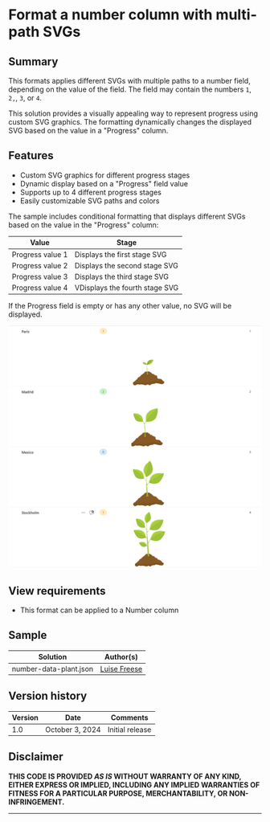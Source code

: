 # Format a number column with multi-path SVGs

## Summary

This formats applies different SVGs with multiple paths to a number field, depending on the value of the field. The field may contain the numbers `1`, `2,`, `3`, or `4`.

This solution provides a visually appealing way to represent progress using custom SVG graphics. The formatting dynamically changes the displayed SVG based on the value in a "Progress" column.

## Features

* Custom SVG graphics for different progress stages
* Dynamic display based on a "Progress" field value
* Supports up to 4 different progress stages
* Easily customizable SVG paths and colors

The sample includes conditional formatting that displays different SVGs based on the value in the "Progress" column:

| Value| Stage |
|----------|----------|
|Progress value 1   | Displays the first stage SVG |
| Progress value 2   |  Displays the second stage SVG  |
| Progress value 3  |  Displays the third stage SVG  |
|Progress value 4  | VDisplays the fourth stage SVG  |

If the Progress field is empty or has any other value, no SVG will be displayed.

![screenshot of the data plant](./screenshot-plant.png)

## View requirements

- This format can be applied to a Number column

## Sample

Solution|Author(s)
--------|---------
number-data-plant.json | [Luise Freese](https://twitter.com/LuiseFreese)


## Version history

Version|Date|Comments
-------|----|--------
1.0|October 3, 2024|Initial release

## Disclaimer
**THIS CODE IS PROVIDED *AS IS* WITHOUT WARRANTY OF ANY KIND, EITHER EXPRESS OR IMPLIED, INCLUDING ANY IMPLIED WARRANTIES OF FITNESS FOR A PARTICULAR PURPOSE, MERCHANTABILITY, OR NON-INFRINGEMENT.**

---
